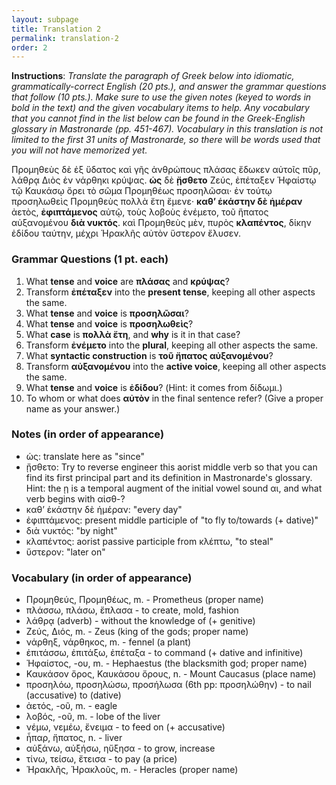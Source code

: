 ```yaml
---
layout: subpage
title: Translation 2
permalink: translation-2
order: 2
---
```


**Instructions**: *Translate the paragraph of Greek below into idiomatic, grammatically-correct English (20 pts.), and answer the grammar questions that follow (10 pts.). Make sure to use the given notes (keyed to words in bold in the text) and the given vocabulary items to help. Any vocabulary that you cannot find in the list below can be found in the Greek-English glossary in Mastronarde (pp. 451-467). Vocabulary in this translation is not limited to the first 31 units of Mastronarde, so there* will *be words used that you will not have memorized yet.*

Προμηθεὺς δὲ ἐξ ὕδατος καὶ γῆς ἀνθρώπους πλάσας ἔδωκεν αὐτοῖς πῦρ, λάθρᾳ Διὸς ἐν νάρθηκι κρύψας. **ὡς** δὲ **ᾔσθετο** Ζεύς, ἐπέταξεν Ἡφαίστῳ τῷ Καυκάσῳ ὄρει τὸ σῶμα Προμηθέως προσηλῶσαι· ἐν τούτῳ προσηλωθεὶς Προμηθεὺς πολλὰ ἔτη ἔμενε· **καθʼ ἑκάστην δὲ ἡμέραν** ἀετὸς, **ἐφιπτάμενος** αὐτῷ, τοὺς λοβοὺς ἐνέμετο, τοῦ ἥπατος αὐξανομένου **διὰ νυκτός**. καὶ Προμηθεὺς μὲν, πυρὸς **κλαπέντος**, δίκην ἐδίδου ταύτην, μέχρι Ἡρακλῆς αὐτὸν ὕστερον ἔλυσεν.

### Grammar Questions (1 pt. each)

1. What **tense** and **voice** are **πλάσας** and **κρύψας**?
2. Transform **ἐπέταξεν** into the **present tense**, keeping all other aspects the same.
3. What **tense** and **voice** is **προσηλῶσαι**?
4. What **tense** and **voice** is **προσηλωθεὶς**?
5. What **case** is **πολλὰ ἔτη**, and **why** is it in that case?
6. Transform **ἐνέμετο** into the **plural**, keeping all other aspects the same.
7. What **syntactic construction** is **τοῦ ἤπατος αὐξανομένου**?
8. Transform **αὐξανομένου** into the **active voice**, keeping all other aspects the same.
9. What **tense** and **voice** is **ἐδίδου**? (Hint: it comes from δίδωμι.)
10. To whom or what does **αὐτὸν** in the final sentence refer? (Give a proper name as your answer.)

### Notes (in order of appearance)

* ὡς: translate here as "since"
* ᾔσθετο: Try to reverse engineer this aorist middle verb so that you can find its first principal part and its definition in Mastronarde's glossary. Hint: the ῃ is a temporal augment of the initial vowel sound αι, and what verb begins with αἰσθ-?
* καθʼ ἑκάστην δὲ ἡμέραν: "every day"
* ἐφιπτάμενος: present middle participle of "to fly to/towards (+ dative)"
* διὰ νυκτός: "by night"
* κλαπέντος: aorist passive participle from κλέπτω, "to steal"
* ὕστερον: "later on"

### Vocabulary (in order of appearance)

* Προμηθεύς, Προμηθέως, m. - Prometheus (proper name)
* πλάσσω, πλάσω, ἔπλασα - to create, mold, fashion
* λάθρᾳ (adverb) - without the knowledge of (+ genitive)
* Ζεύς, Διός, m. - Zeus (king of the gods; proper name)
* νάρθηξ, νάρθηκος, m. - fennel (a plant)
* ἐπιτάσσω, ἐπιτάξω, ἐπέταξα - to command (+ dative and infinitive)
* Ἡφαίστος, -ου, m. - Hephaestus (the blacksmith god; proper name)
* Καυκάσον ὄρος, Καυκάσου ὄρους, n. - Mount Caucasus (place name)
* προσηλόω, προσηλώσω, προσήλωσα (6th pp: προσηλώθην) - to nail (accusative) to (dative)
* ἀετός, -οῦ, m. - eagle
* λοβός, -οῦ, m. - lobe of the liver
* νέμω, νεμέω, ἔνειμα - to feed on (+ accusative)
* ἧπαρ, ἥπατος, n. - liver
* αὐξάνω, αὐξήσω, ηὔξησα - to grow, increase
* τίνω, τείσω, ἔτεισα - to pay (a price)
* Ἡρακλῆς, Ἡρακλοῦς, m. - Heracles (proper name)
